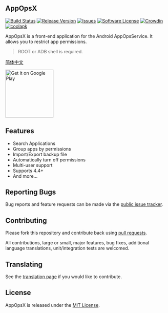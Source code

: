 ## AppOpsX
[![Build Status](https://img.shields.io/travis/8enet/AppOpsX.svg)][ci]
[![Release Version](https://img.shields.io/github/release/8enet/AppOpsX.svg)][releases]
[![Issues](https://img.shields.io/github/issues/8enet/AppOpsX.svg)][issues]
[![Software License](https://img.shields.io/github/license/8enet/AppOpsX.svg)][license]
[![Crowdin](https://d322cqt584bo4o.cloudfront.net/appopsx/localized.svg)][crowdin]
[![coolapk](https://img.shields.io/badge/coolapk-download-blue.svg)][coolapk]

AppOpsX is a front-end application for the Android AppOpsService. It allows you to restrict app permissions.

> ROOT or ADB shell is required.

[简体中文](README.zh.md)

<a href='https://play.google.com/store/apps/details?id=com.zzzmode.appopsx'><img alt='Get it on Google Play' src='https://play.google.com/intl/en_us/badges/images/generic/en_badge_web_generic.png' width='150'/></a>

## Features
* Search Applications
* Group apps by permissions
* Import/Export backup file
* Automatically turn off permissions
* Multi-user support
* Supports 4.4+
* And more...



## Reporting Bugs
Bug reports and feature requests can be made via the [public issue tracker][issues].

## Contributing
Please fork this repository and contribute back using [pull requests][pr].

All contributions, large or small, major features, bug fixes, additional language translations, unit/integration tests are welcomed.

## Translating
See the [translation page][crowdin] if you would like to contribute.

## License
AppOpsX is released under the [MIT License][license].

[pr]: https://github.com/8enet/AppOpsX/pulls
[issues]: https://github.com/8enet/AppOpsX/issues
[crowdin]: https://crowdin.com/project/appopsx
[license]: https://github.com/8enet/AppOpsX/blob/master/LICENSE
[ci]: https://travis-ci.org/8enet/AppOpsX
[releases]: https://github.com/8enet/AppOpsX/releases
[coolapk]: http://www.coolapk.com/apk/com.zzzmode.appopsx